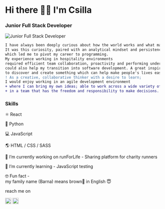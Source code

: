# Hi there 🙋‍♀️ I'm Csilla
### Junior Full Stack Developer
![Junior Full Stack Developer](https://images.unsplash.com/photo-1590595906931-81f04f0ccebb?ixid=MXwxMjA3fDB8MHxwaG90by1wYWdlfHx8fGVufDB8fHw%3D&ixlib=rb-1.2.1&auto=format&fit=crop&w=1000&h=200&q=100)
 
```diff
I have always been deeply curious about how the world works and what makes things tick!
It was this curiosity, paired with an analytical mindset and persistence 
which led me to pivot my career to programming.
My experience working in hospitality environments
required efficient team collaboration, proactivity and performing under pressure, 
could also help my transition into software development. A great inspiration for me
to discover and create something which can help make people's lives easier.
! As a creative, collaborative thinker with a desire to learn;
I would enjoy working in an agile development environment
+ where I can bring my own ideas; able to work across a wide variety of tasks to further develop my knowledge
+ in a team that has the freedom and responsibility to make decisions.
```

### Skills
 ⚛️ React
 
 🐍 Python
 
 💻 JavaScript
 
 🌎  HTML / CSS / SASS 
 
 🔭 I’m currently working on runForLife - Sharing platform for charity runners 
 
 🌱 I’m currently learning - JavaScript testing 
 
 🤓 Fun fact -  
    my family name (Barna) means brown🤎 in English 😇 

reach me on 

[<img src='https://cdn.jsdelivr.net/npm/simple-icons@3.0.1/icons/linkedin.svg' alt='linkedin' height='20'>](https://www.linkedin.com/in/https://www.linkedin.com/in/csilla-barna//)  [<img src='https://cdn.jsdelivr.net/npm/simple-icons@3.0.1/icons/icloud.svg' alt='website' height='20'>](https://csillabarna.github.io/)  

